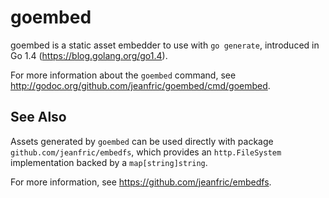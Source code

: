 goembed
=======

goembed is a static asset embedder to use with `go generate`,
introduced in Go 1.4 (https://blog.golang.org/go1.4).

For more information about the `goembed` command, see
http://godoc.org/github.com/jeanfric/goembed/cmd/goembed.

See Also
--------

Assets generated by `goembed` can be used directly with package
`github.com/jeanfric/embedfs`, which provides an `http.FileSystem`
implementation backed by a `map[string]string`.

For more information, see https://github.com/jeanfric/embedfs.
